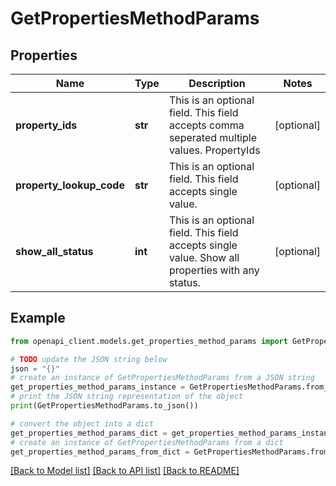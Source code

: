 # GetPropertiesMethodParams


## Properties

Name | Type | Description | Notes
------------ | ------------- | ------------- | -------------
**property_ids** | **str** | This is an optional field. This field accepts comma seperated multiple values. PropertyIds | [optional] 
**property_lookup_code** | **str** | This is an optional field. This field accepts single value. | [optional] 
**show_all_status** | **int** | This is an optional field. This field accepts single value. Show all properties with any status. | [optional] 

## Example

```python
from openapi_client.models.get_properties_method_params import GetPropertiesMethodParams

# TODO update the JSON string below
json = "{}"
# create an instance of GetPropertiesMethodParams from a JSON string
get_properties_method_params_instance = GetPropertiesMethodParams.from_json(json)
# print the JSON string representation of the object
print(GetPropertiesMethodParams.to_json())

# convert the object into a dict
get_properties_method_params_dict = get_properties_method_params_instance.to_dict()
# create an instance of GetPropertiesMethodParams from a dict
get_properties_method_params_from_dict = GetPropertiesMethodParams.from_dict(get_properties_method_params_dict)
```
[[Back to Model list]](../README.md#documentation-for-models) [[Back to API list]](../README.md#documentation-for-api-endpoints) [[Back to README]](../README.md)


